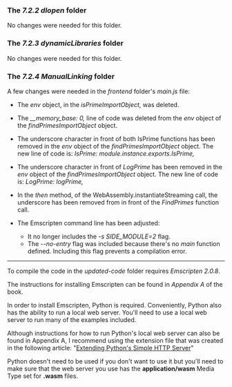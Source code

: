 ### The _7.2.2 dlopen_ folder

No changes were needed for this folder.
 

### The _7.2.3 dynamicLibraries_ folder

No changes were needed for this folder.


### The _7.2.4 ManualLinking_ folder

A few changes were needed in the _frontend_ folder's _main.js_ file:
- The _env_ object, in the _isPrimeImportObject_, was deleted.
- The _\_\_memory_base: 0,_ line of code was deleted from the _env_ object of the _findPrimesImportObject_ object.
- The underscore character in front of both IsPrime functions has been removed in the _env_ object of the _findPrimesImportObject_ object. The new line of code is: _IsPrime: module.instance.exports.IsPrime,_
- The underscore character in front of _LogPrime_ has been removed in the _env_ object of the _findPrimesImportObject_ object. The new line of code is: _LogPrime: logPrime,_
- In the _then_ method, of the WebAssembly.instantiateStreaming call, the underscore has been removed from in front of the _FindPrimes_ function call.

- The Emscripten command line has been adjusted:
  - It no longer includes the _-s SIDE\_MODULE=2_ flag.
  - The _--no-entry_ flag was included because there's no _main_ function defined. Including this flag prevents a compilation error.


---

To compile the code in the _updated-code_ folder requires _Emscripten 2.0.8_.

The instructions for installing Emscripten can be found in _Appendix A_ of the book.


In order to install Emscripten, Python is required. Conveniently, Python also has the ability to run a local web server. You'll need to use a local web server to run many of the examples included. 

Although instructions for how to run Python's local web server can also be found in Appendix A, I recommend using the extension file that was created in the following article: "[Extending Python's Simple HTTP Server](https://cggallant.blogspot.com/2020/07/extending-pythons-simple-http-server.html)"


Python doesn't need to be used if you don't want to use it but you'll need to make sure that the web server you use has the **application/wasm** Media Type set for **.wasm** files.
